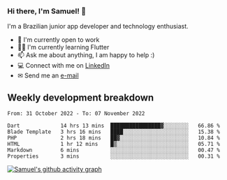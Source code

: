 ### Hi there, I'm Samuel! 👋

I'm a Brazilian junior app developer and technology enthusiast.

- 🏢 I'm currently open to work
- 👨‍💻 I'm currently learning Flutter
- 📫 Ask me about anything, I am happy to help :)
- 💻 Connect with me on [LinkedIn](https://www.linkedin.com/in/samuel-s-marques/)
- ✉ Send me an [e-mail](mailto:samuel.s.marques@protonmail.com)

## Weekly development breakdown
<!--START_SECTION:waka-->

```text
From: 31 October 2022 - To: 07 November 2022

Dart             14 hrs 13 mins  ████████████████▓░░░░░░░░   66.86 %
Blade Template   3 hrs 16 mins   ████░░░░░░░░░░░░░░░░░░░░░   15.38 %
PHP              2 hrs 18 mins   ██▓░░░░░░░░░░░░░░░░░░░░░░   10.84 %
HTML             1 hr 12 mins    █▒░░░░░░░░░░░░░░░░░░░░░░░   05.71 %
Markdown         6 mins          ░░░░░░░░░░░░░░░░░░░░░░░░░   00.47 %
Properties       3 mins          ░░░░░░░░░░░░░░░░░░░░░░░░░   00.31 %
```

<!--END_SECTION:waka-->

[![Samuel's github activity graph](https://activity-graph.herokuapp.com/graph?username=samuel-s-marques&theme=react-dark)](https://github.com/samuel-s-marques)

